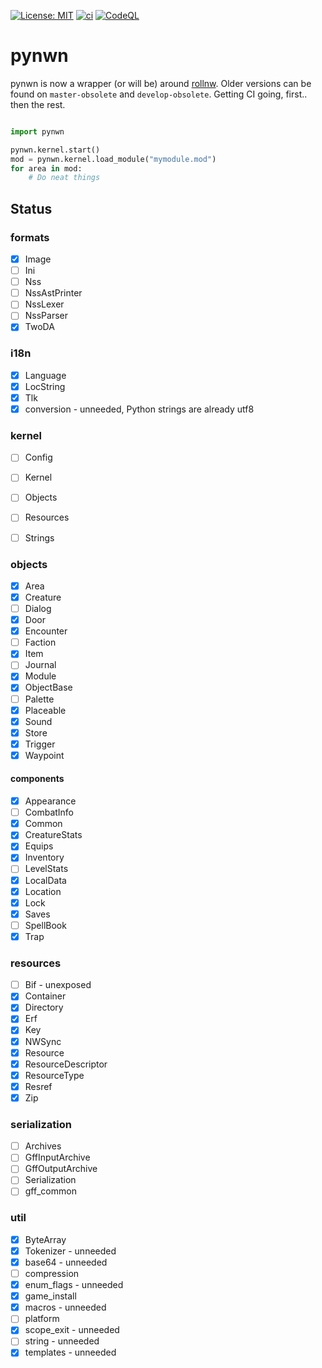 [![License: MIT](https://img.shields.io/badge/License-MIT-yellow.svg)](https://opensource.org/licenses/MIT)
[![ci](https://github.com/jd28/pynwn/actions/workflows/build.yml/badge.svg)](https://github.com/jd28/pynwn/actions/workflows/build.yml)
[![CodeQL](https://github.com/jd28/pynwn/actions/workflows/codeql-analysis.yml/badge.svg)](https://github.com/jd28/pynwn/actions/workflows/codeql-analysis.yml)

# pynwn

pynwn is now a wrapper (or will be) around [rollnw](https://github.com/jd28/rollnw).  Older versions can be found on `master-obsolete` and `develop-obsolete`.  Getting CI going, first.. then the rest.

```python

import pynwn

pynwn.kernel.start()
mod = pynwn.kernel.load_module("mymodule.mod")
for area in mod:
    # Do neat things

```

## Status

### formats
- [x] Image
- [ ] Ini
- [ ] Nss
- [ ] NssAstPrinter
- [ ] NssLexer
- [ ] NssParser
- [x] TwoDA

### i18n

- [x] Language
- [x] LocString
- [x] Tlk
- [x] conversion - unneeded, Python strings are already utf8

### kernel

- [ ] Config
- [ ] Kernel
- [ ] Objects
- [ ] Resources
- [ ] Strings


### objects

- [x] Area
- [x] Creature
- [ ] Dialog
- [x] Door
- [x] Encounter
- [ ] Faction
- [x] Item
- [ ] Journal
- [x] Module
- [x] ObjectBase
- [ ] Palette
- [x] Placeable
- [x] Sound
- [x] Store
- [x] Trigger
- [x] Waypoint

#### components

- [x] Appearance
- [ ] CombatInfo
- [x] Common
- [x] CreatureStats
- [x] Equips
- [x] Inventory
- [ ] LevelStats
- [x] LocalData
- [x] Location
- [x] Lock
- [x] Saves
- [ ] SpellBook
- [x] Trap

### resources

- [ ] Bif - unexposed
- [x] Container
- [x] Directory
- [x] Erf
- [x] Key
- [x] NWSync
- [x] Resource
- [x] ResourceDescriptor
- [x] ResourceType
- [x] Resref
- [x] Zip

### serialization

- [ ] Archives
- [ ] GffInputArchive
- [ ] GffOutputArchive
- [ ] Serialization
- [ ] gff_common

### util

- [x] ByteArray
- [x] Tokenizer - unneeded
- [x] base64 - unneeded
- [ ] compression
- [x] enum_flags - unneeded
- [x] game_install
- [x] macros - unneeded
- [ ] platform
- [x] scope_exit - unneeded
- [ ] string - unneeded
- [x] templates - unneeded

